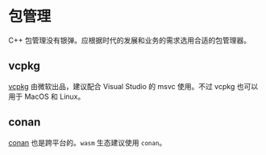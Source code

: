 # 包管理

C++ 包管理没有银弹。应根据时代的发展和业务的需求选用合适的包管理器。

## vcpkg

[vcpkg](https://vcpkg.io/en/index.html) 由微软出品，建议配合 Visual Studio 的 msvc 使用。不过 vcpkg 也可以用于 MacOS 和 Linux。

## conan

[conan](https://conan.io/) 也是跨平台的。`wasm` 生态建议使用 `conan`。
